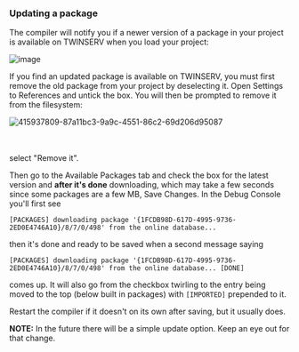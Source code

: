 ### Updating a package

The compiler will notify you if a newer version of a package in your project is available on TWINSERV when you load your project:

![image](/images/official/a485146a44f8b54cf517cc218ec38587.png)


If you find an updated package is available on TWINSERV, you must first remove the old package from your project by deselecting it. Open Settings to References and untick the box. You will then be prompted to remove it from the filesystem:

![415937809-87a11bc3-9a9c-4551-86c2-69d206d95087](/images/official/9defb3469dde01c9287b90d0eab37540.png)
<br/>
<br/>
<br/>

select "Remove it".

Then go to the Available Packages tab and check the box for the latest version and **after it's done** downloading, which may take a few seconds since some packages are a few MB, Save Changes. In the Debug Console you'll first see

`[PACKAGES] downloading package '{1FCDB98D-617D-4995-9736-2ED0E4746A10}/8/7/0/498' from the online database... `

then it's done and ready to be saved when a second message saying

`[PACKAGES] downloading package '{1FCDB98D-617D-4995-9736-2ED0E4746A10}/8/7/0/498' from the online database... [DONE]`

comes up. It will also go from the checkbox twirling to the entry being moved to the top (below built in packages) with `[IMPORTED]` prepended to it.

Restart the compiler if it doesn't on its own after saving, but it usually does.

**NOTE:** In the future there will be a simple update option. Keep an eye out for that change.